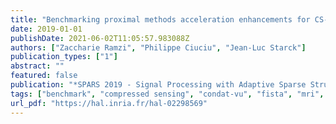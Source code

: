 ```yaml
---
title: "Benchmarking proximal methods acceleration enhancements for CS-acquired MR image analysis reconstruction"
date: 2019-01-01
publishDate: 2021-06-02T11:05:57.983088Z
authors: ["Zaccharie Ramzi", "Philippe Ciuciu", "Jean-Luc Starck"]
publication_types: ["1"]
abstract: ""
featured: false
publication: "*SPARS 2019 - Signal Processing with Adaptive Sparse Structured Representations Workshop*"
tags: ["benchmark", "compressed sensing", "condat-vu", "fista", "mri", "optimization", "pogm", "reconstruction", "restoration"]
url_pdf: "https://hal.inria.fr/hal-02298569"
---
```



